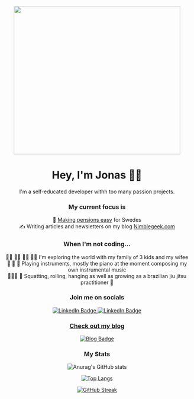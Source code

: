 
<div align="center">
  <img src="https://media.giphy.com/media/R03zWv5p1oNSQd91EP/giphy.gif" width="450" height="400"/>
</div>

</div>


<h1 align="center">Hey, I'm Jonas 👋🏽 </h1>


  <div align="center">
  I'm a self-educated developer withh too many passion projects. 
  </div>

<div align="center">
  <h3 align="center">
    My current focus is
  </h3>
  </div>

 <div align="center">
🚀 <a href="https://investor.nordea.se/nora-pension/public/">Making pensions easy</a> for Swedes <br>
    ✍️ Writing articles and newsletters on my blog <a href="https://www.nimblegeek.com/">Nimblegeek.com</a> <br>
  </div>

<div align="center">
  <h3 align="center">
When I'm not coding... </h3>
  👧🏼 👦🏻 👧🏽 👩🏻  I'm exploring the world with my family of 3 kids and my wifee <br>
   🎻 🎹 🎸  Playing instruments, mostly the piano at the moment composing my own instrumental music <br>
  🤸🏽‍♂️ 🐒 Squatting, rolling, hanging as well as growing as a brazilian jiu jitsu practitioner 🥋  <br>
  </div>



<h3 align="center"> 
Join me on socials
</h3>


<div align= "center" id="badges">
  <a href="https://www.linkedin.com/in/jonas-achouri-sihl%C3%A9n-bb5b2a33/">
  <img src="https://img.shields.io/badge/LinkedIn-blue?style=for-the-badge&logo=linkedin&logoColor=white" alt="LinkedIn Badge"/>
  </a>
  <a href="https://twitter.com/nimblegeek">
  <img src="https://img.shields.io/badge/Twitter-1DA1F2?style=for-the-badge&logo=twitter&logoColor=white" alt="LinkedIn Badge"/>
    

<h3 align="center"> 
Check out my blog 
</h3>
<div align="center">
 <a href="https://www.nimblegeek.com/">
  <img src="https://img.shields.io/badge/Nimblegeek-purple?style=for-the-badge&logo=blog&logoColor=white" alt="Blog Badge"/>
 </a>
</div>

### My Stats 

![Anurag's GitHub stats](https://github-readme-stats.vercel.app/api?username=nimblegeek&theme=dark&show_icons=true&layout=compact)
    
[![Top Langs](https://github-readme-stats.vercel.app/api/top-langs/?username=nimblegeek&layout=compact&theme=dark)](https://github.com/nimblegeek/github-readme-stats)
    
[![GitHub Streak](https://github-readme-streak-stats.herokuapp.com/?user=nimblegeek&theme=dark)](https://git.io/streak-stats)
    
       
